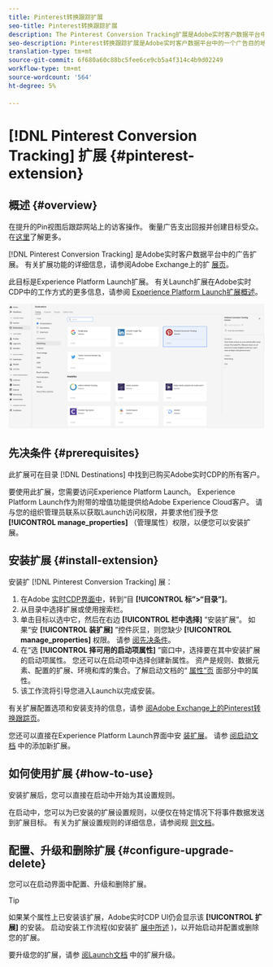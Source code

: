 ```yaml
---
title: Pinterest转换跟踪扩展
seo-title: Pinterest转换跟踪扩展
description: The Pinterest Conversion Tracking扩展是Adobe实时客户数据平台中的一个广告目的地。 有关扩展功能的详细信息，请参阅Adobe Exchange上的扩展页。
seo-description: Pinterest转换跟踪扩展是Adobe实时客户数据平台中的一个广告目的地。 有关扩展功能的详细信息，请参阅Adobe Exchange上的扩展页。
translation-type: tm+mt
source-git-commit: 6f680a60c88bc5fee6ce9cb5a4f314c4b9d02249
workflow-type: tm+mt
source-wordcount: '564'
ht-degree: 5%

---
```



# [!DNL Pinterest Conversion Tracking] 扩展 {#pinterest-extension}

## 概述 {#overview}

在提升的Pin视图后跟踪网站上的访客操作。 衡量广告支出回报并创建目标受众。 在[这里](https://ads.pinterest.com/)了解更多。

[!DNL Pinterest Conversion Tracking] 是Adobe实时客户数据平台中的广告扩展。 有关扩展功能的详细信息，请参阅Adobe Exchange上的扩 [展页](https://exchange.adobe.com/experiencecloud.details.100523.pinterest-conversion-tracking-for-adobe-launch.html)。

此目标是Experience Platform Launch扩展。 有关Launch扩展在Adobe实时CDP中的工作方式的更多信息，请参阅 [Experience Platform Launch扩展概述](/help/rtcdp/destinations/experience-platform-launch-extensions.md)。

![Pinterest转换跟踪扩展](assets/pinterest-extension.png)

## 先决条件 {#prerequisites}

此扩展可在目录 [!DNL Destinations] 中找到已购买Adobe实时CDP的所有客户。

要使用此扩展，您需要访问Experience Platform Launch。 Experience Platform Launch作为附带的增值功能提供给Adobe Experience Cloud客户。 请与您的组织管理员联系以获取Launch访问权限，并要求他们授予您 **[!UICONTROL manage_properties]** （管理属性）权限，以便您可以安装扩展。

## 安装扩展 {#install-extension}

安装扩 [!DNL Pinterest Conversion Tracking] 展：

1. 在Adobe [实时CDP界面中](http://platform.adobe.com/)，转到“目 **[!UICONTROL 标”>“目录”]**。
2. 从目录中选择扩展或使用搜索栏。
3. 单击目标以选中它，然后在右边 **[!UICONTROL 栏中选择]** “安装扩展”。 如果“安 **[!UICONTROL 装扩展]** ”控件灰显，则您缺少 **[!UICONTROL manage_properties]** 权限。 请参 [阅先决条件](#prerequisites)。
4. 在“选 **[!UICONTROL 择可用的启动项属性]** ”窗口中，选择要在其中安装扩展的启动项属性。 您还可以在启动项中选择创建新属性。 资产是规则、数据元素、配置的扩展、环境和库的集合。了解启动文档的“ [属性”页](https://docs.adobe.com/content/help/en/launch/using/reference/admin/companies-and-properties.html#properties-page) 面部分中的属性。
5. 该工作流将引导您进入Launch以完成安装。

有关扩展配置选项和安装支持的信息，请参 [阅Adobe Exchange上的Pinterest转换跟踪页](https://exchange.adobe.com/experiencecloud.details.100523.pinterest-conversion-tracking-for-adobe-launch.html)。

您还可以直接在Experience Platform Launch界面中安 [装扩展](https://launch.adobe.com/)。 请参 [阅启动文档](https://docs.adobe.com/content/help/en/launch/using/reference/manage-resources/extensions/overview.html#add-a-new-extension) 中的添加新扩展。

## 如何使用扩展 {#how-to-use}

安装扩展后，您可以直接在启动中开始为其设置规则。

在启动中，您可以为已安装的扩展设置规则，以便仅在特定情况下将事件数据发送到扩展目标。 有关为扩展设置规则的详细信息，请参阅规 [则文档](https://docs.adobe.com/help/zh-Hans/launch/using/reference/manage-resources/rules.html)。

## 配置、升级和删除扩展 {#configure-upgrade-delete}

您可以在启动界面中配置、升级和删除扩展。

>[!TIP]
>
>如果某个属性上已安装该扩展，Adobe实时CDP UI仍会显示该 **[!UICONTROL 扩展]** 的安装。 启动安装工作流程(如安装扩 [展中所述](#install-extension) )，以开始启动并配置或删除您的扩展。

要升级您的扩展，请参 [阅Launch文档](https://docs.adobe.com/content/help/en/launch/using/reference/manage-resources/extensions/extension-upgrade.html) 中的扩展升级。